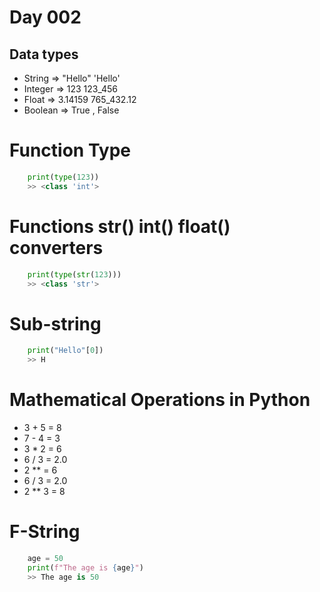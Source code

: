 # Day 002

## Data types 

- String =>  "Hello" 'Hello'
- Integer => 123 123_456
- Float => 3.14159 765_432.12
- Boolean => True , False

# Function Type 
```python
    print(type(123))
    >> <class 'int'>
```

# Functions  str() int() float() converters

```python
    print(type(str(123)))
    >> <class 'str'>
```

# Sub-string

```python
    print("Hello"[0])
    >> H
```

# Mathematical Operations in Python

- 3 + 5 = 8 
- 7 - 4 = 3
- 3 * 2 = 6
- 6 / 3 = 2.0
- 2 **  = 6
- 6 / 3 = 2.0
- 2 ** 3 = 8

# F-String
```python
    age = 50
    print(f"The age is {age}")
    >> The age is 50
```

